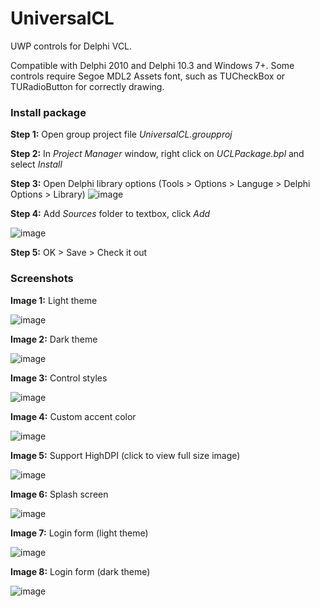 # UniversalCL
UWP controls for Delphi VCL.

Compatible with Delphi 2010 and Delphi 10.3 and Windows 7+. Some controls require Segoe MDL2 Assets font, such as TUCheckBox or TURadioButton for correctly drawing.

### Install package
**Step 1:** Open group project file *UniversalCL.groupproj*

**Step 2:** In *Project Manager* window, right click on *UCLPackage.bpl* and select *Install*

**Step 3:** Open Delphi library options (Tools > Options > Languge > Delphi Options > Library)
![image](https://3.bp.blogspot.com/-Q4_Ce3oS5Mc/XWAB0-4BUDI/AAAAAAAAAeQ/8GbYI3H3Nno8P-Ur2qwnOZ5o7qFQqTJbACK4BGAYYCw/s1600/How%2Bto%2Binstall%2B-%2BStep%2B1.png)

**Step 4:** Add *Sources* folder to textbox, click *Add*

![image](https://3.bp.blogspot.com/-7dw5GCbGuis/XWAB09-Fu5I/AAAAAAAAAeM/DRAN2RKMDDg9XH-ck5KaEMNeXOYeYYTjwCK4BGAYYCw/s1600/How%2Bto%2Binstall%2B-%2BStep%2B2.png)

**Step 5:** OK > Save > Check it out

### Screenshots

**Image 1:** Light theme

![image](https://4.bp.blogspot.com/-BW-SpeUnBoM/XWAB_4SqixI/AAAAAAAAAes/SatPCXlsrPEeab4Gk9KYZiOftRKGb88BACK4BGAYYCw/s1600/Form%2Bmain%2B1.png)

**Image 2:** Dark theme

![image](https://3.bp.blogspot.com/-30dHZ30namI/XWAB_5Zh9WI/AAAAAAAAAew/75JdlTOYQtsFqsIdqtLrv8kpp_e56-q4QCK4BGAYYCw/s1600/Form%2Bmain%2B2.png)

**Image 3:** Control styles

![image](https://4.bp.blogspot.com/-tyTe2vjSdys/XWAB__UCnLI/AAAAAAAAAe4/-MZlM4RqOf451nIsOzxYDZrwqiCn3w9gwCK4BGAYYCw/s1600/Form%2Bmain%2B3.png)

**Image 4:** Custom accent color

![image](https://2.bp.blogspot.com/-D8RLhxHzslU/XWAB_5DcTtI/AAAAAAAAAeo/6ufF0Y-29C8IJfG_79t_NcfWotwBP_zSgCK4BGAYYCw/s1600/Form%2Bmain%2B4.png)

**Image 5:** Support HighDPI (click to view full size image)

![image](https://4.bp.blogspot.com/-aj7rnJaaPoo/XWAB_83WaUI/AAAAAAAAAe0/7nMzh6mPfckof8vFUztM-GNbxyYpXUqbACK4BGAYYCw/s1600/Form%2Bmain%2B5.png)

**Image 6:** Splash screen

![image](https://2.bp.blogspot.com/-d1GJmZXaJ8w/XWACRLS3--I/AAAAAAAAAfc/78XLtwmOCNk200n3gCgC8zvqdO4Ie_QrgCK4BGAYYCw/s1600/Form%2Bdialog%2B1.png)

**Image 7:** Login form (light theme)

![image](https://2.bp.blogspot.com/-hf16pLPCWdY/XWACREDTZ8I/AAAAAAAAAfg/R31F_dIbKmsINq6WyA92V53ZIvSh9wDcwCK4BGAYYCw/s1600/Form%2Bdialog%2B2.png)

**Image 8:** Login form (dark theme)

![image](https://3.bp.blogspot.com/-INBcfvpqnnM/XWACRJfUJXI/AAAAAAAAAfk/SAQmNN08EQEhsLcE8NonJaYTfsZKmfrUwCK4BGAYYCw/s1600/Form%2Bdialog%2B3.png)

